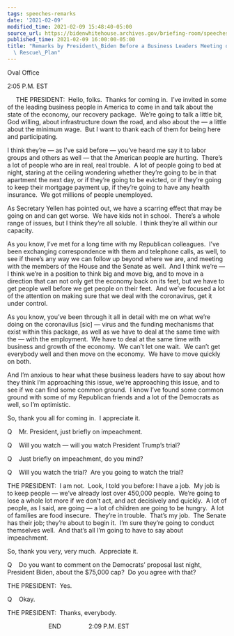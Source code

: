 ```yaml
---
tags: speeches-remarks
date: '2021-02-09'
modified_time: 2021-02-09 15:48:40-05:00
source_url: https://bidenwhitehouse.archives.gov/briefing-room/speeches-remarks/2021/02/09/remarks-by-president-biden-before-a-business-leaders-meeting-on-the-american-rescue-plan/
published_time: 2021-02-09 16:00:00-05:00
title: "Remarks by President\_Biden Before a Business Leaders Meeting on the American\
  \ Rescue\_Plan"
---
```

 
Oval Office

2:05 P.M. EST

     THE PRESIDENT:  Hello, folks.  Thanks for coming in.  I’ve invited
in some of the leading business people in America to come in and talk
about the state of the economy, our recovery package.  We’re going to
talk a little bit, God willing, about infrastructure down the road, and
also about the — a little about the minimum wage.  But I want to thank
each of them for being here and participating. 

I think they’re — as I’ve said before — you’ve heard me say it to labor
groups and others as well — that the American people are hurting. 
There’s a lot of people who are in real, real trouble.  A lot of people
going to bed at night, staring at the ceiling wondering whether they’re
going to be in that apartment the next day, or if they’re going to be
evicted, or if they’re going to keep their mortgage payment up, if
they’re going to have any health insurance.  We got millions of people
unemployed. 

As Secretary Yellen has pointed out, we have a scarring effect that may
be going on and can get worse.  We have kids not in school.  There’s a
whole range of issues, but I think they’re all soluble.  I think they’re
all within our capacity. 

As you know, I’ve met for a long time with my Republican colleagues. 
I’ve been exchanging correspondence with them and telephone calls, as
well, to see if there’s any way we can follow up beyond where we are,
and meeting with the members of the House and the Senate as well.  And I
think we’re — I think we’re in a position to think big and move big, and
to move in a direction that can not only get the economy back on its
feet, but we have to get people well before we get people on their
feet.  And we’ve focused a lot of the attention on making sure that we
deal with the coronavirus, get it under control. 

As you know, you’ve been through it all in detail with me on what we’re
doing on the coronavilus \[sic\] — virus and the funding mechanisms that
exist within this package, as well as we have to deal at the same time
with the — with the employment.  We have to deal at the same time with
business and growth of the economy.  We can’t let one wait.  We can’t
get everybody well and then move on the economy.  We have to move
quickly on both.

And I’m anxious to hear what these business leaders have to say about
how they think I’m approaching this issue, we’re approaching this issue,
and to see if we can find some common ground.  I know I’ve found some
common ground with some of my Republican friends and a lot of the
Democrats as well, so I’m optimistic. 

So, thank you all for coming in.  I appreciate it. 

Q    Mr. President, just briefly on impeachment.

Q    Will you watch — will you watch President Trump’s trial? 

Q    Just briefly on impeachment, do you mind?

Q    Will you watch the trial?  Are you going to watch the trial?

THE PRESIDENT:  I am not.  Look, I told you before: I have a job.  My
job is to keep people — we’ve already lost over 450,000 people.  We’re
going to lose a whole lot more if we don’t act, and act decisively and
quickly.  A lot of people, as I said, are going — a lot of children are
going to be hungry.  A lot of families are food insecure.  They’re in
trouble.  That’s my job.  The Senate has their job; they’re about to
begin it.  I’m sure they’re going to conduct themselves well.  And
that’s all I’m going to have to say about impeachment. 

So, thank you very, very much.  Appreciate it.

Q    Do you want to comment on the Democrats’ proposal last night,
President Biden, about the $75,000 cap?  Do you agree with that?

THE PRESIDENT:  Yes.

Q    Okay.

THE PRESIDENT:  Thanks, everybody.

                        END                2:09 P.M. EST
